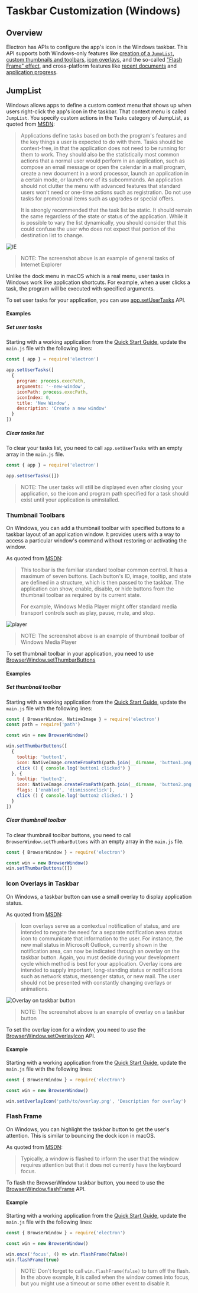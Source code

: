 # Taskbar Customization (Windows)

## Overview

Electron has APIs to configure the app's icon in the Windows taskbar. This API
supports both Windows-only features like [creation of a `JumpList`](#jumplist),
[custom thumbnails and toolbars](#thumbnail-toolbars),
[icon overlays](#icon-overlays-in-taskbar), and the so-called
["Flash Frame" effect](#flash-frame), and cross-platform features
like [recent documents][recent-documents] and
[application progress][progress-bar].

## JumpList

Windows allows apps to define a custom context menu that shows up when users
right-click the app's icon in the taskbar. That context menu is called
`JumpList`. You specify custom actions in the `Tasks` category of JumpList,
as quoted from [MSDN][msdn-jumplist]:

> Applications define tasks based on both the program's features and the key
> things a user is expected to do with them. Tasks should be context-free, in
> that the application does not need to be running for them to work. They
> should also be the statistically most common actions that a normal user would
> perform in an application, such as compose an email message or open the
> calendar in a mail program, create a new document in a word processor, launch
> an application in a certain mode, or launch one of its subcommands. An
> application should not clutter the menu with advanced features that standard
> users won't need or one-time actions such as registration. Do not use tasks
> for promotional items such as upgrades or special offers.
>
> It is strongly recommended that the task list be static. It should remain the
> same regardless of the state or status of the application. While it is
> possible to vary the list dynamically, you should consider that this could
> confuse the user who does not expect that portion of the destination list to
> change.

![IE](https://i-msdn.sec.s-msft.com/dynimg/IC420539.png)

> NOTE: The screenshot above is an example of general tasks of
Internet Explorer

Unlike the dock menu in macOS which is a real menu, user tasks in Windows work
like application shortcuts. For example, when a user clicks a task, the program
will be executed with specified arguments.

To set user tasks for your application, you can use
[app.setUserTasks][setusertaskstasks] API.

#### Examples

##### Set user tasks

Starting with a working application from the
[Quick Start Guide](quick-start.md), update the `main.js` file with the
following lines:

```javascript
const { app } = require('electron')

app.setUserTasks([
  {
    program: process.execPath,
    arguments: '--new-window',
    iconPath: process.execPath,
    iconIndex: 0,
    title: 'New Window',
    description: 'Create a new window'
  }
])
```

##### Clear tasks list

To clear your tasks list, you need to call `app.setUserTasks` with an empty
array in the `main.js` file.

```javascript
const { app } = require('electron')

app.setUserTasks([])
```

> NOTE: The user tasks will still be displayed even after closing your
application, so the icon and program path specified for a task should exist until your application is uninstalled.

[msdn-jumplist]: https://docs.microsoft.com/en-us/windows/win32/shell/taskbar-extensions#tasks

### Thumbnail Toolbars

On Windows, you can add a thumbnail toolbar with specified buttons to a taskbar
layout of an application window. It provides users with a way to access a
particular window's command without restoring or activating the window.

As quoted from [MSDN][msdn-thumbnail]:

> This toolbar is the familiar standard toolbar common control. It has a
> maximum of seven buttons. Each button's ID, image, tooltip, and state are defined
> in a structure, which is then passed to the taskbar. The application can show,
> enable, disable, or hide buttons from the thumbnail toolbar as required by its
> current state.
>
> For example, Windows Media Player might offer standard media transport controls
> such as play, pause, mute, and stop.

![player](https://i-msdn.sec.s-msft.com/dynimg/IC420540.png)

> NOTE: The screenshot above is an example of thumbnail toolbar of Windows
Media Player

To set thumbnail toolbar in your application, you need to use
[BrowserWindow.setThumbarButtons][setthumbarbuttons]

#### Examples

##### Set thumbnail toolbar

Starting with a working application from the
[Quick Start Guide](quick-start.md), update the `main.js` file with the
following lines:

```javascript
const { BrowserWindow, NativeImage } = require('electron')
const path = require('path')

const win = new BrowserWindow()

win.setThumbarButtons([
  {
    tooltip: 'button1',
    icon: NativeImage.createFromPath(path.join(__dirname, 'button1.png')),
    click () { console.log('button1 clicked') }
  }, {
    tooltip: 'button2',
    icon: NativeImage.createFromPath(path.join(__dirname, 'button2.png')),
    flags: ['enabled', 'dismissonclick'],
    click () { console.log('button2 clicked.') }
  }
])
```

##### Clear thumbnail toolbar

To clear thumbnail toolbar buttons, you need to call
`BrowserWindow.setThumbarButtons` with an empty array in the `main.js` file.

```javascript
const { BrowserWindow } = require('electron')

const win = new BrowserWindow()
win.setThumbarButtons([])
```

[msdn-thumbnail]: https://docs.microsoft.com/en-us/windows/win32/shell/taskbar-extensions#thumbnail-toolbars

### Icon Overlays in Taskbar

On Windows, a taskbar button can use a small overlay to display application
status.

As quoted from [MSDN][msdn-icon-overlay]:

> Icon overlays serve as a contextual notification of status, and are intended
> to negate the need for a separate notification area status icon to communicate
> that information to the user. For instance, the new mail status in Microsoft
> Outlook, currently shown in the notification area, can now be indicated
> through an overlay on the taskbar button. Again, you must decide during your
> development cycle which method is best for your application. Overlay icons are
> intended to supply important, long-standing status or notifications such as
> network status, messenger status, or new mail. The user should not be
> presented with constantly changing overlays or animations.

![Overlay on taskbar button](https://i-msdn.sec.s-msft.com/dynimg/IC420441.png)

> NOTE: The screenshot above is an example of overlay on a taskbar button

To set the overlay icon for a window, you need to use the
[BrowserWindow.setOverlayIcon][setoverlayicon] API.

#### Example

Starting with a working application from the
[Quick Start Guide](quick-start.md), update the `main.js` file with the
following lines:

```javascript
const { BrowserWindow } = require('electron')

const win = new BrowserWindow()

win.setOverlayIcon('path/to/overlay.png', 'Description for overlay')
```

[msdn-icon-overlay]: https://docs.microsoft.com/en-us/windows/win32/shell/taskbar-extensions#icon-overlays

### Flash Frame

On Windows, you can highlight the taskbar button to get the user's attention.
This is similar to bouncing the dock icon in macOS.

As quoted from [MSDN][msdn-flash-frame]:

> Typically, a window is flashed to inform the user that the window requires
> attention but that it does not currently have the keyboard focus.

To flash the BrowserWindow taskbar button, you need to use the
[BrowserWindow.flashFrame][flashframe] API.

#### Example

Starting with a working application from the
[Quick Start Guide](quick-start.md), update the `main.js` file with the
following lines:

```javascript
const { BrowserWindow } = require('electron')

const win = new BrowserWindow()

win.once('focus', () => win.flashFrame(false))
win.flashFrame(true)
```

> NOTE: Don't forget to call `win.flashFrame(false)` to turn off the flash.
In the above example, it is called when the window comes into focus,
but you might use a timeout or some other event to disable it.

[msdn-flash-frame]: https://docs.microsoft.com/en-us/windows/win32/api/winuser/nf-winuser-flashwindow#remarks

[setthumbarbuttons]: ../api/browser-window.md#winsetthumbarbuttonsbuttons-windows
[setusertaskstasks]: ../api/app.md#appsetusertaskstasks-windows
[setoverlayicon]: ../api/browser-window.md#winsetoverlayiconoverlay-description-windows
[flashframe]: ../api/browser-window.md#winflashframeflag
[recent-documents]: ./recent-documents.md
[progress-bar]: ./progress-bar.md

